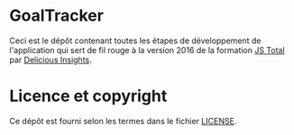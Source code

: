 # GoalTracker

Ceci est le dépôt contenant toutes les étapes de développement de l'application qui sert de fil rouge à la version 2016 de la formation [JS Total](http://beta.delicious-insights.com/fr/formations/js-total/) par [Delicious Insights](http://beta.delicious-insights.com/).

# Licence et copyright

Ce dépôt est fourni selon les termes dans le fichier [LICENSE](LICENSE).
